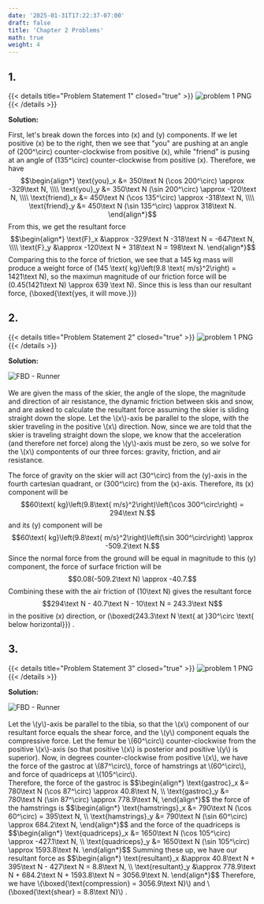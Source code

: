 ```yaml
---
date: '2025-01-31T17:22:37-07:00'
draft: false
title: 'Chapter 2 Problems'
math: true
weight: 4
---
```


## 1.
{{< details title="Problem Statement 1" closed="true" >}}
![problem 1 PNG](/images/kin325r/chap2p1.png)
{{< /details >}}

**Solution:**

First, let's break down the forces into \(x\) and \(y\) components. If we let positive \(x\) be to the right, then we see that "you" are pushing at an angle of \(200^\circ\) counter-clockwise from positive \(x\), while "friend" is pusing at an angle of \(135^\circ\) counter-clockwise from positive \(x\). Therefore, we have
$$\begin{align*}
\text{you}_x &= 350\text N (\cos 200^\circ) \approx -329\text N, \\\\
\text{you}_y &= 350\text N (\sin 200^\circ) \approx -120\text N, \\\\
\text{friend}_x &= 450\text N (\cos 135^\circ) \approx -318\text N, \\\\
\text{friend}_y &= 450\text N (\sin 135^\circ) \approx 318\text N.
\end{align*}$$
From this, we get the resultant force
$$\begin{align*}
\text{F}_x &\approx -329\text N -318\text N = -647\text N, \\\\
\text{F}_y &\approx -120\text N + 318\text N = 198\text N.
\end{align*}$$
Comparing this to the force of friction, we see that a 145 kg mass will produce a weight force of \(145 \text{ kg}\left(9.8 \text{ m/s}^2\right) = 1421\text N\), so the maximun magnitude of our friction force will be \(0.45(1421\text N) \approx 639 \text N\). Since this is less than our resultant force, \(\boxed{\text{yes, it will move.}}\)

## 2.
{{< details title="Problem Statement 2" closed="true" >}}
![problem 1 PNG](/images/kin325r/chap2p2.png)
{{< /details >}}

**Solution:**

<div class="rounded-lg float-left max-w-xs mr-4">
    <img src="/images/kin325r/c2p2.jpg" alt="FBD - Runner">
</div>
<br>
We are given the mass of the skier, the angle of the slope, the magnitude and direction of air resistance, the dynamic friction between skis and snow, and are asked to calculate the resultant force assuming the skier is sliding straight down the slope. Let the \(x\)-axis be parallel to the slope, with the skier traveling in the positive \(x\) direction. Now, since we are told that the skier is traveling straight down the slope, we know that the acceleration (and therefore net force) along the \(y\)-axis must be zero, so we solve for the \(x\) compontents of our three forces: gravity, friction, and air resistance.

The force of gravity on the skier will act \(30^\circ\) from the \(y\)-axis in the fourth cartesian quadrant, or \(300^\circ\) from the \(x\)-axis. Therefore, its \(x\) component will be
$$60\text{ kg}\left(9.8\text{ m/s}^2\right)\left(\cos 300^\circ\right) = 294\text N.$$
and its \(y\) component will be
$$60\text{ kg}\left(9.8\text{ m/s}^2\right)\left(\sin 300^\circ\right) \approx -509.2\text N.$$
Since the normal force from the ground will be equal in magnitude to this \(y\) component, the force of surface friction will be
$$0.08(-509.2\text N) \approx -40.7.$$
Combining these with the air friction of \(10\text N\) gives the resultant force
$$294\text N - 40.7\text N - 10\text N = 243.3\text N$$
in the positive \(x\) direction, or \(\boxed{243.3\text N \text{ at }30^\circ \text{ below horizontal}}\) .


## 3.
{{< details title="Problem Statement 3" closed="true" >}}
![problem 1 PNG](/images/kin325r/chap2p3.png)
{{< /details >}}

**Solution:**

<div class="rounded-lg float-left max-w-xs mr-4">
    <img src="/images/kin325r/c2p3-a.jpg" alt="FBD - Runner">
</div>
<br>
Let the \(y\)-axis be parallel to the tibia, so that the \(x\) component of our resultant force equals the shear force, and the \(y\) component equals the compressive force. Let the femur be \(60^\circ\) counter-clockwise from the positive \(x\)-axis (so that positive \(x\) is posterior and positive \(y\) is superior). Now, in degrees counter-clockwise from positive \(x\), we have the force of the gastroc at \(87^\circ\), force of hamstrings at \(60^\circ\), and force of quadriceps at \(105^\circ\).<div class="clear-both"></div>
Therefore, the force of the gastroc is
$$\begin{align*}
\text{gastroc}_x &= 780\text N (\cos 87^\circ) \approx 40.8\text N, \\
\text{gastroc}_y &= 780\text N (\sin 87^\circ) \approx 778.9\text N,
\end{align*}$$
the force of the hamstrings is
$$\begin{align*}
\text{hamstrings}_x &= 790\text N (\cos 60^\circ) = 395\text N, \\
\text{hamstrings}_y &= 790\text N (\sin 60^\circ) \approx 684.2\text N,
\end{align*}$$
and the force of the quadriceps is
$$\begin{align*}
\text{quadriceps}_x &= 1650\text N (\cos 105^\circ) \approx -427.1\text N, \\
\text{quadriceps}_y &= 1650\text N (\sin 105^\circ) \approx 1593.8\text N.
\end{align*}$$
Summing these up, we have our resultant force as
$$\begin{align*}
\text{resultant}_x &\approx 40.8\text N + 395\text N - 427\text N = 8.8\text N, \\
\text{resultant}_y &\approx 778.9\text N + 684.2\text N + 1593.8\text N = 3056.9\text N.
\end{align*}$$
Therefore, we have \(\boxed{\text{compression} = 3056.9\text N}\) and \(\boxed{\text{shear} = 8.8\text N}\) .
